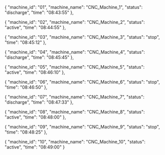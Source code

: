 
  {
    "machine_id": "01",
    "machine_name": "CNC_Machine_1",
    "status": "discharge",
    "time": "08:43:55"
  },

  
  {
    "machine_id": "02",
    "machine_name": "CNC_Machine_2",
    "status": "active",
    "time": "08:44:55"
  },

  
  {
    "machine_id": "03",
    "machine_name": "CNC_Machine_3",
    "status": "stop",
    "time": "08:45:12"
  },

  
  {
    "machine_id": "04",
    "machine_name": "CNC_Machine_4",
    "status": "discharge",
    "time": "08:45:45"
  },

  
  {
    "machine_id": "05",
    "machine_name": "CNC_Machine_5",
    "status": "active",
    "time": "08:46:10"
  },

  
  {
    "machine_id": "06",
    "machine_name": "CNC_Machine_6",
    "status": "stop",
    "time": "08:46:50"
  },

  
  {
    "machine_id": "07",
    "machine_name": "CNC_Machine_7",
    "status": "discharge",
    "time": "08:47:33"
  },

  
  {
    "machine_id": "08",
    "machine_name": "CNC_Machine_8",
    "status": "active",
    "time": "08:48:00"
  },

  
  {
    "machine_id": "09",
    "machine_name": "CNC_Machine_9",
    "status": "stop",
    "time": "08:48:25"
  },

  
  {
    "machine_id": "10",
    "machine_name": "CNC_Machine_10",
    "status": "active",
    "time": "08:49:00"
  }

